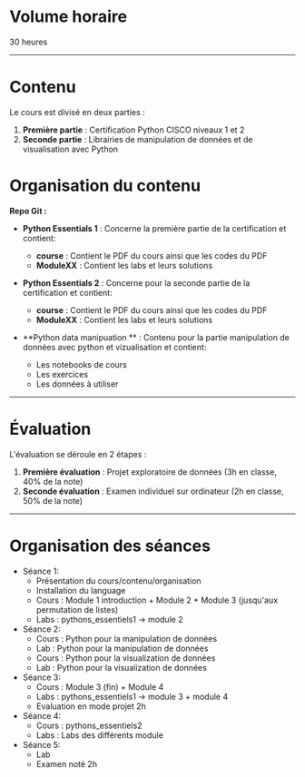 # Volume horaire
30 heures

---

# Contenu
Le cours est divisé en deux parties :  
1. **Première partie** : Certification Python CISCO niveaux 1 et 2  
2. **Seconde partie** : Librairies de manipulation de données et de visualisation avec Python

# Organisation du contenu
**Repo Git :**

- **Python Essentials 1** : Concerne la première partie de la certification et contient:
  - **course** : Contient le PDF du cours ainsi que les codes du PDF  
  - **ModuleXX** : Contient les labs et leurs solutions  

- **Python Essentials 2** : Concerne pour la seconde partie de la certification et contient:
    - **course** : Contient le PDF du cours ainsi que les codes du PDF  
    - **ModuleXX** : Contient les labs et leurs solutions


- **Python data manipuation ** : Contenu pour la partie manipulation de données avec python et vizualisation et contient:
    - Les notebooks de cours
    - Les exercices
    - Les données à utiliser

---

# Évaluation
L'évaluation se déroule en 2 étapes :  
1. **Première évaluation** : Projet exploratoire de données (3h en classe, 40% de la note)  
2. **Seconde évaluation** : Examen individuel sur ordinateur (2h en classe, 50% de la note)

---

# Organisation des séances

- Séance 1:
  - Présentation du cours/contenu/organisation 
  - Installation du language 
  - Cours : Module 1 introduction + Module 2 + Module 3 (jusqu'aux permutation de listes)
  - Labs :  pythons_essentiels1 -> module 2 
- Séance 2:
  - Cours : Python pour la manipulation de données
  - Lab : Python pour la manipulation de données
  - Cours : Python pour la visualization de données
  - Lab : Python pour la visualization de données
- Séance 3:
  - Cours : Module 3 (fin) + Module 4
  - Labs :  pythons_essentiels1 -> module 3 + module 4
  - Evaluation en mode projet 2h
- Séance 4:
  - Cours : pythons_essentiels2
  - Labs : Labs des différents module  
- Séance 5:
  - Lab
  - Examen noté 2h

